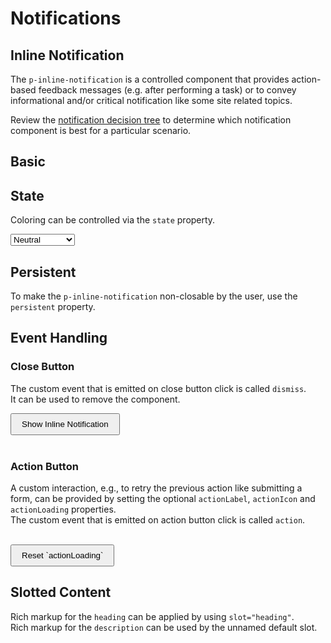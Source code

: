 # Notifications

<TableOfContents></TableOfContents>

## Inline Notification

The `p-inline-notification` is a controlled component that provides action-based feedback messages (e.g. after performing a task) or to convey informational and/or critical notification like some site related topics.  

Review the [notification decision tree](components/notifications/decision-tree) to determine which notification component is best for a particular scenario.

## Basic

<Playground :markup="basic" :config="config"></Playground>


## State

Coloring can be controlled via the `state` property.

<Playground :markup="stateDemo" :config="config">
  <select v-model="state">
    <option disabled>Select a state</option>
    <option value="neutral">Neutral</option>
    <option value="success">Success</option>
    <option value="warning">Warning</option>
    <option value="error">Error</option>
  </select>
</Playground>

## Persistent

To make the `p-inline-notification` non-closable by the user, use the `persistent` property.

<Playground :markup="persistent" :config="config"></Playground>

## Event Handling

### Close Button

The custom event that is emitted on close button click is called `dismiss`.  
It can be used to remove the component.

<Playground :frameworkMarkup="events" :config="config">
  <button id="bannerEventsButton" type="button">Show Inline Notification</button>
  <br>
  <br>
  <div id="bannerEventsWrapper" hidden>
    <p-inline-notification :heading="defaultHeading" :description="defaultDescription"></p-inline-notification>
  </div>
</Playground>

### Action Button

A custom interaction, e.g., to retry the previous action like submitting a form, can be provided by setting the optional `actionLabel`, `actionIcon` and `actionLoading` properties.  
The custom event that is emitted on action button click is called `action`.

<Playground :frameworkMarkup="actionButton" :config="config">
  <p-inline-notification
    id="bannerAction"
    :heading="defaultHeading"
    :description="defaultDescription"
    action-label="Retry"
    action-icon="reset"
  ></p-inline-notification>
  <br>
  <button id="bannerActionButton" type="button">Reset `actionLoading`</button>
</Playground>

## Slotted Content

Rich markup for the `heading` can be applied by using `slot="heading"`.  
Rich markup for the `description` can be used by the unnamed default slot.  

<Playground :markup="slottedContent" :config="config"></Playground>

<script lang="ts">
  import Vue from 'vue';
  import Component from 'vue-class-component';
  import { getInlineNotificationCodeSamples } from '@porsche-design-system/shared';
  
  @Component
  export default class Code extends Vue {
    config = { themeable: true };
    
    state = 'neutral';
    width = 'basic';

    defaultHeading = 'Some heading';
    defaultDescription = 'Some description.';
    slottedHeading = 'Some slotted heading';
    slottedDescription = 'Some slotted description. You can also add inline <a href="https://porsche.com">links</a> to route to another page.';

    basic =
`<p-inline-notification heading="${this.defaultHeading}" description="${this.defaultDescription}">
</p-inline-notification>
<br>
<!-- or alternatively -->
<p-inline-notification heading="${this.defaultHeading}">
  ${this.defaultDescription}
</p-inline-notification>`;
    
    get stateDemo() {
      return `<p-inline-notification heading="${this.defaultHeading}" description="${this.defaultDescription}" state="${this.state}">
</p-inline-notification>`;
    }
    
    persistent =
`<p-inline-notification heading="${this.defaultHeading}" description="${this.defaultDescription}" persistent="true">
</p-inline-notification>`;

    slottedContent =
`<p-inline-notification>
  <span slot="heading">${this.slottedHeading}</span>
  ${this.slottedDescription}
</p-inline-notification>`;

    events = getInlineNotificationCodeSamples('example-events');
    actionButton = getInlineNotificationCodeSamples('example-action-button');
  
    mounted(): void {
      const buttonEvents = document.querySelector('#bannerEventsButton');
      const bannerEvents = document.querySelector('#bannerEventsWrapper p-inline-notification');
      const { parentElement } = bannerEvents;
      buttonEvents.addEventListener('click', () => (parentElement.hidden = false));
      bannerEvents.addEventListener('dismiss', () => (parentElement.hidden = true));

      const buttonAction = document.querySelector('#bannerActionButton');
      const bannerAction = document.querySelector('#bannerAction');
      buttonAction.addEventListener('click', () => (bannerAction.actionLoading = false));
      bannerAction.addEventListener('action', () => (bannerAction.actionLoading = true));
    }
  }
</script>

<style lang="scss" scoped>
  button {
    padding: .5rem 1rem;
  }
</style>